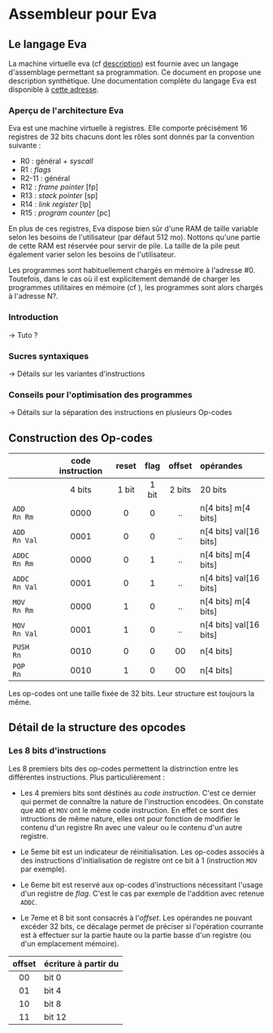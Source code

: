 # Assembleur pour Eva

## Le langage Eva

La machine virtuelle eva (cf [description](../../README.md)) est fournie avec un langage d'assemblage permettant sa programmation. Ce document en propose une description synthétique. Une documentation complète du langage Eva est disponible à [cette adresse]().


### Aperçu de l'architecture Eva

Eva est une machine virtuelle à registres. Elle comporte précisément 16 registres de 32 bits chacuns dont les rôles sont donnés par la convention suivante :

+ R0 : général + _syscall_
+ R1 : _flags_
+ R2-11 : général
+ R12 : _frame pointer_   [fp]
+ R13 : _stack pointer_   [sp]
+ R14 : _link register_   [lp]
+ R15 : _program counter_ [pc]


En plus de ces registres, Eva dispose bien sûr d'une RAM de taille variable selon les besoins de l'utilisateur (par défaut 512 mo). Nottons qu'une partie de cette RAM est réservée pour servir de pile. La taille de la pile peut également varier selon les besoins de l'utilisateur.

Les programmes sont habituellement chargés en mémoire à l'adresse #0. Toutefois, dans le cas où il est explicitement demandé de charger les programmes utilitaires en mémoire (cf []()), les programmes sont alors chargés à l'adresse N?.


### Introduction

-> Tuto ?

### Sucres syntaxiques

-> Détails sur les variantes d'instructions

### Conseils pour l'optimisation des programmes

-> Détails sur la séparation des instructions en plusieurs Op-codes

## Construction des Op-codes

|                | code instruction | reset | flag  | offset | opérandes              |
| :------------- | :--------------: | :---: | :---: | :----: | :--------------------- |
|                |      4 bits      | 1 bit | 1 bit | 2 bits | 20 bits                |
| `ADD   Rn Rm`  |       0000       |   0   |   0   |   ..   | n[4 bits] m[4 bits]    |
| `ADD   Rn Val` |       0001       |   0   |   0   |   ..   | n[4 bits] val[16 bits] |
| `ADDC  Rn Rm`  |       0000       |   0   |   1   |   ..   | n[4 bits] m[4 bits]    |
| `ADDC  Rn Val` |       0001       |   0   |   1   |   ..   | n[4 bits] val[16 bits] |
| `MOV   Rn Rm`  |       0000       |   1   |   0   |   ..   | n[4 bits] m[4 bits]    |
| `MOV   Rn Val` |       0001       |   1   |   0   |   ..   | n[4 bits] val[16 bits] |
| `PUSH  Rn`     |       0010       |   0   |   0   |   00   | n[4 bits]              |
| `POP   Rn`     |       0010       |   1   |   0   |   00   | n[4 bits]              |

Les op-codes ont une taille fixée de 32 bits. Leur structure est toujours la même.

## Détail de la structure des opcodes

### Les 8 bits d'instructions

Les 8 premiers bits des op-codes permettent la distrinction entre les différentes instructions. Plus particulièrement :


+ Les 4 premiers bits sont déstinés au *code instruction*. C'est ce dernier qui permet de connaître la nature de l'instruction encodées. On constate que `ADD` et `MOV` ont le même code instruction. En effet ce sont des intructions de même nature, elles ont pour fonction de modifier le contenu d'un registre Rn avec une valeur ou le contenu d'un autre registre.

+ Le 5eme bit est un indicateur de réinitialisation. Les op-codes associés à des instructions d'initialisation de registre ont ce bit à 1 (instruction `MOV` par exemple).

+ Le 6eme bit est reservé aux op-codes d'instructions nécessitant l'usage d'un registre de *flag*. C'est le cas par exemple de l'addition avec retenue `ADDC`.

+ Le 7eme et 8 bit sont consacrés à l'*offset*. Les opérandes ne pouvant excéder 32 bits, ce décalage permet de préciser si l'opération courrante est à effectuer sur la partie haute ou la partie basse d'un registre (ou d'un emplacement mémoire).


| offset | écriture à partir du |
| :----: | :------------------- |
|   00   | bit 0                |
|   01   | bit 4                |
|   10   | bit 8                |
|   11   | bit 12               |
